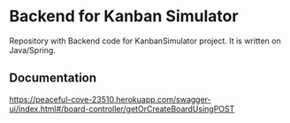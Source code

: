 # Backend for Kanban Simulator
Repository with Backend code for KanbanSimulator project. It is written on Java/Spring.

## Documentation
https://peaceful-cove-23510.herokuapp.com/swagger-ui/index.html#/board-controller/getOrCreateBoardUsingPOST
